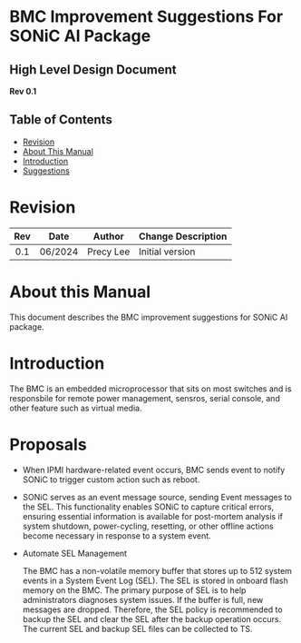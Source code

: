 

# BMC Improvement Suggestions For SONiC AI Package

## High Level Design Document
**Rev 0.1**

## Table of Contents

* [Revision](#revision)
* [About This Manual](#about-this-manual)
* [Introduction](#Introduction)
* [Suggestions](#Suggestions)


# Revision

Rev   |   Date   |  Author   | Change Description
:---: | :-----:  | :------:  | :---------
0.1   | 06/2024 | Precy Lee | Initial version
        


# About this Manual

This document describes the BMC improvement suggestions for SONiC AI package. 

# Introduction

The BMC is an embedded microprocessor that sits on most switches and is responsbile for remote power management, sensros, serial console, and other feature such as virtual media. 


# Proposals

* When IPMI hardware-related event occurs, BMC sends event to notify SONiC to trigger custom action such as reboot. 

* SONiC serves as an event message source, sending Event messages to the SEL. This functionality enables SONiC to capture critical errors, ensuring essential information is available for post-mortem analysis if system shutdown, power-cycling, resetting, or other offline actions become necessary in response to a system event.  

* Automate SEL Management

  The BMC has a non-volatile memory buffer that stores up to 512 system events in a System Event Log (SEL). The SEL is stored in onboard flash memory on the BMC. The primary purpose of SEL is to help administrators diagnoses system issues. If the buffer is full, new messages are dropped. Therefore, the SEL policy is recommended to backup the SEL and clear the SEL after the backup operation occurs. The current SEL and backup SEL files can be collected to TS. 



